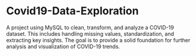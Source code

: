 # Covid19-Data-Exploration
A project using MySQL to clean, transform, and analyze a COVID-19 dataset. This includes handling missing values, standardization, and extracting key insights. The goal is to provide a solid foundation for further analysis and visualization of COVID-19 trends.
